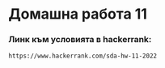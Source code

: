 # Домашна работа 11

### Линк към условията в hackerrank:
`https://www.hackerrank.com/sda-hw-11-2022`